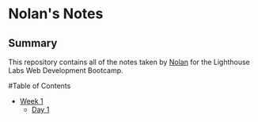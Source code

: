 # Nolan's Notes

## Summary 

This repository contains all of the notes taken by [Nolan](https://github.com/NolanDon) for the Lighthouse Labs Web Development Bootcamp.


#Table of Contents

* [Week 1](/Week_1)
  * [Day 1](/Week_1/Day_1)